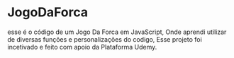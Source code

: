 # JogoDaForca
esse é o código de um Jogo Da Forca em JavaScript, Onde aprendi utilizar de diversas funções e personalizações do codigo,
Esse projeto foi incetivado e feito com apoio da Plataforma Udemy.
